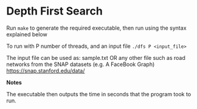 Depth First Search
==================

Run ```make``` to generate the required executable, then run using the syntax explained below

To run with P number of threads, and an input file
   ```./dfs P <input_file>```

  The input file can be used as:
  sample.txt
  OR any other file such as road networks from the SNAP datasets (e.g. A FaceBook Graph)
  https://snap.stanford.edu/data/

**Notes**

The executable then outputs the time in seconds that the program took to run.
